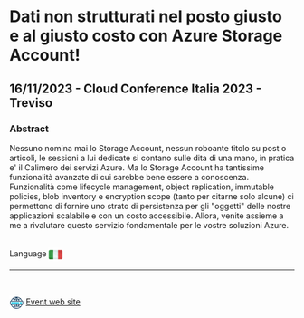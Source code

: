 # Dati non strutturati nel posto giusto e al giusto costo con Azure Storage Account!
##  16/11/2023 - Cloud Conference Italia 2023 - Treviso
### Abstract 
Nessuno nomina mai lo Storage Account, nessun roboante titolo su post o articoli, le sessioni a lui dedicate si contano sulle dita di una mano, in pratica e' il Calimero dei servizi Azure. Ma lo Storage Account ha tantissime funzionalità avanzate di cui sarebbe bene essere a conoscenza. Funzionalità come lifecycle management, object replication, immutable policies, blob inventory e encryption scope (tanto per citarne solo alcune) ci permettono di fornire uno strato di persistenza per gli "oggetti" delle nostre applicazioni scalabile e con un costo accessibile. Allora, venite assieme a me a rivalutare questo servizio fondamentale per le vostre soluzioni Azure.

<br/>
Language <img width="25" src="https://raw.githubusercontent.com/massimobonanni/massimobonanni/master/images/flagitaly.svg" style="vertical-align:middle">

<br/>

---

<br/>
<p>
<img width="25" src="https://raw.githubusercontent.com/massimobonanni/massimobonanni/master/images/eventwebsite.svg" style="vertical-align:middle"> 
<a href="https://www.cloudconferenceitalia.it/">Event web site</a>
</p>

